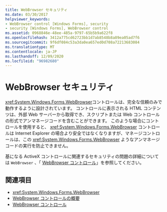 ```yaml
---
title: WebBrowser セキュリティ
ms.date: 03/30/2017
helpviewer_keywords:
- WebBrowser control [Windows Forms], security
- security [Windows Forms], WebBrowser control
ms.assetid: 0968846e-48ee-485a-9797-65b5b9a622f8
ms.openlocfilehash: 3412a775cd62723bb1d7ab8548b8a89ea05ad7f6
ms.sourcegitcommit: 9f6df084c53a3da0ea657ed0d708a72213683084
ms.translationtype: MT
ms.contentlocale: ja-JP
ms.lasthandoff: 12/09/2020
ms.locfileid: "96982680"
---
```

# <a name="webbrowser-security"></a>WebBrowser セキュリティ

<xref:System.Windows.Forms.WebBrowser>コントロールは、完全な信頼のみで動作するように設計されています。 コントロールに表示される HTML コンテンツは、外部 Web サーバーから取得でき、スクリプトまたは Web コントロールの形式でアンマネージコードを含むことができます。 このような場合にコントロールを使用すると、 <xref:System.Windows.Forms.WebBrowser> コントロールは Internet Explorer の場合より安全ではなくなりますが、マネージコントロールは、この <xref:System.Windows.Forms.WebBrowser> ようなアンマネージコードの実行を防止できません。  
  
 基になる ActiveX コントロールに関連するセキュリティの問題の詳細については `WebBrowser` 、「 [WebBrowser コントロール](/previous-versions/windows/internet-explorer/ie-developer/platform-apis/aa752040(v=vs.85))」を参照してください。  
  
## <a name="see-also"></a>関連項目

- <xref:System.Windows.Forms.WebBrowser>
- [WebBrowser コントロールの概要](webbrowser-control-overview.md)
- [WebBrowser コントロール](/previous-versions/windows/internet-explorer/ie-developer/platform-apis/aa752040(v=vs.85))
